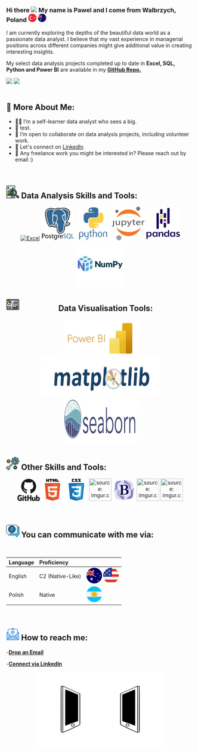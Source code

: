 

### Hi there <img src="https://media.giphy.com/media/hvRJCLFzcasrR4ia7z/giphy.gif" width="5%"></a> My name is Pawel and I come from Walbrzych, Poland <img src="https://github.com/OzzyGoylusun/OzzyGoylusun/blob/main/Circular%20Turkish%20Flag.png" width="22"> <img src="https://github.com/OzzyGoylusun/OzzyGoylusun/blob/main/Circular%20Australian%20Flag.png" width="22">

I am currently exploring the depths of the beautiful data world as a passionate data analyst. I believe that my vast experience in managerial positions across different companies might give additional value in creating interesting insights.

My select data analysis projects completed up to date in **Excel, SQL, Python and Power BI** are available in my [**GitHub Repo.**](https://github.com/pawelkulakowski?tab=repositories) 



<div id="badges" align="left">
   <a href="mailto:pwkulakowski@gmail.com">
      <img src="https://img.shields.io/static/v1?message=Gmail&logo=gmail&label=&color=D14836&logoColor=white&labelColor=&style=for-the-badge" height=30></a>
   <a href="https://www.linkedin.com/in/pawel-kulakowski/">
      <img src="https://img.shields.io/static/v1?message=LinkedIn&logo=linkedin&label=&color=0077B5&logoColor=white&labelColor=&style=for-the-badge" height=30></a> 
</div>

<br>


## 🧐 More About Me:
- 👨‍💻 I’m a self-learner data analyst who sees a big.
- 🌱 test.
- 👯 I’m open to collaborate on data analysis projects, including volunteer work.
- 💬 Let's connect on [LinkedIn](https://www.linkedin.com/in/pawel-kulakowski/) 
- 💼 Any freelance work you might be interested in? Please reach out by email :)
<br>

## <img src="https://github.com/OzzyGoylusun/OzzyGoylusun/blob/main/Data%20Analysis%20Icon.png" width="35"> Data Analysis Skills and Tools:
<p align="center">
 <a href="https://imgur.com/FE8990X"><img src="https://i.imgur.com/FE8990X.png" title="source: imgur.com" alt="Excel" width="90" height="90" /></a>
 <img src="https://github.com/devicons/devicon/blob/master/icons/postgresql/postgresql-original-wordmark.svg" title="PostgreSQL" alt="PostgreSQL" width="90" height="90"/>
 <img src="https://github.com/devicons/devicon/blob/master/icons/python/python-original-wordmark.svg" title="Python" alt="Python" width="90" height="90"/>
 <img src="https://github.com/devicons/devicon/blob/master/icons/jupyter/jupyter-original-wordmark.svg" title="Jupyter" alt="Jupyter" width="90" height="90"/>
 <img src="https://github.com/devicons/devicon/blob/master/icons/pandas/pandas-original-wordmark.svg" title="Pandas" alt="Pandas" width="90" height="90"/>
 <img src="https://github.com/devicons/devicon/blob/master/icons/numpy/numpy-original-wordmark.svg" title="Numpy" alt="Numpy" width="120" height="120"/>
</p>

## <img src="https://github.com/OzzyGoylusun/OzzyGoylusun/blob/main/Data%20Visualisation%20Icon.png" width="35" style="margin-right: 100px;"> Data Visualisation Tools:
<p align="center">
   <img src="https://github.com/OzzyGoylusun/OzzyGoylusun/blob/main/Power%20BI%20Logo.svg" alt="PowerBI" width="200" height="100"/>
   <img src="https://github.com/OzzyGoylusun/OzzyGoylusun/blob/main/Matplotlib%20Logo.png" title="Matplotlib" width="320" height="100"/></a>
   <img src="https://github.com/OzzyGoylusun/OzzyGoylusun/blob/main/Seaborn%20Logo.svg" alt="Seaborn" width="200" height="130"/></a>
</p>


## <img src="https://github.com/OzzyGoylusun/OzzyGoylusun/blob/main/Other%20Skills%20and%20Tools%20Icon.png" width="35"> Other Skills and Tools:
<p align="center">
 <img src="https://github.com/devicons/devicon/blob/master/icons/github/github-original-wordmark.svg" title="GitHub" alt="Github" width="60" height="60"/>
 <img src="https://github.com/devicons/devicon/blob/master/icons/html5/html5-original-wordmark.svg" title="HTML" alt="HTML" width="60" height="60"/>
 <img src="https://github.com/devicons/devicon/blob/master/icons/css3/css3-original-wordmark.svg" title="CSS" alt="CSS" width="60" height="60"/>
 <a href="https://imgur.com/Bt6Cdfp"><img src="https://i.imgur.com/Bt6Cdfp.png" title="source: imgur.com" width="60" height="60"/></a>
 <img src="https://github.com/OzzyGoylusun/OzzyGoylusun/blob/main/BBEdit.png" title="BBEdit" alt="BBEdit" width="60" height="60"/>
 <a href="https://imgur.com/YJmcXXk"><img src="https://i.imgur.com/YJmcXXk.png" title="source: imgur.com" width="60" height="60"/></a>
 <a href="https://imgur.com/XviOebl"><img src="https://i.imgur.com/XviOebl.png" title="source: imgur.com" width="60" height="60"/></a>
 
</p>
<br>

## <img src="https://github.com/OzzyGoylusun/OzzyGoylusun/blob/main/Languages%20Icon.png" width="35"> You can communicate with me via:

<br>

| Language  | Proficiency     |              |
| :-------- | :-------        | :------------------------- |
| English   | C2 (Native-Like)  | <img src="https://github.com/OzzyGoylusun/OzzyGoylusun/blob/main/Circular%20Australian%20Flag.png" width="42"> <img src="https://github.com/OzzyGoylusun/OzzyGoylusun/blob/main/C%20US%20Flag.png" width="42"> 
| Polish    | Native  | <img src="https://github.com/OzzyGoylusun/OzzyGoylusun/blob/main/C%20Argentinian%20Flag.png" width="42">


<br>

## <img src="https://github.com/OzzyGoylusun/OzzyGoylusun/blob/main/Email%20Icon.png" width="35"> How to reach me:

-[**Drop an Email**](mailto:goylusun@gmail.com)

-[**Connect via LinkedIn**](https://www.linkedin.com/in/ozzygoylusun/)
    
<div align="center">
<img src="https://github.com/OzzyGoylusun/OzzyGoylusun/blob/main/connected.gif" alt="Ozzy Goylusun" width="350" height="200" />
</div>

      
